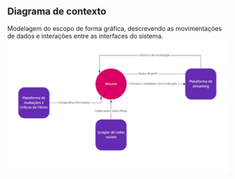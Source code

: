 ## Diagrama de contexto
Modelagem do escopo de forma gráfica, descrevendo as movimentações de dados e interações entre as interfaces do sistema.
![Diagrama de Contexto](diagramas/DiagramaDeContexto.jpg)